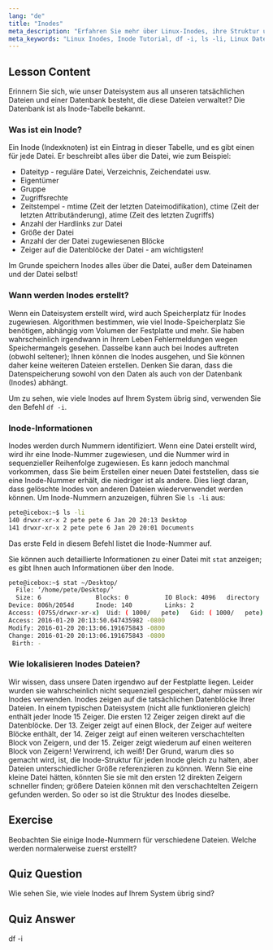 ```yaml
---
lang: "de"
title: "Inodes"
meta_description: "Erfahren Sie mehr über Linux-Inodes, ihre Struktur und wie sie Dateien verwalten. Verstehen Sie Inode-Nummern und verwenden Sie `df -i` und `ls -li`, um die Inode-Nutzung zu überprüfen. Beginnen Sie Ihre Linux-Reise!"
meta_keywords: "Linux Inodes, Inode Tutorial, df -i, ls -li, Linux Dateisystem, Linux für Anfänger, Linux Anleitung"
---
```


## Lesson Content

Erinnern Sie sich, wie unser Dateisystem aus all unseren tatsächlichen Dateien und einer Datenbank besteht, die diese Dateien verwaltet? Die Datenbank ist als Inode-Tabelle bekannt.

### Was ist ein Inode?

Ein Inode (Indexknoten) ist ein Eintrag in dieser Tabelle, und es gibt einen für jede Datei. Er beschreibt alles über die Datei, wie zum Beispiel:

- Dateityp - reguläre Datei, Verzeichnis, Zeichendatei usw.
- Eigentümer
- Gruppe
- Zugriffsrechte
- Zeitstempel - mtime (Zeit der letzten Dateimodifikation), ctime (Zeit der letzten Attributänderung), atime (Zeit des letzten Zugriffs)
- Anzahl der Hardlinks zur Datei
- Größe der Datei
- Anzahl der der Datei zugewiesenen Blöcke
- Zeiger auf die Datenblöcke der Datei - am wichtigsten!

Im Grunde speichern Inodes alles über die Datei, außer dem Dateinamen und der Datei selbst!

### Wann werden Inodes erstellt?

Wenn ein Dateisystem erstellt wird, wird auch Speicherplatz für Inodes zugewiesen. Algorithmen bestimmen, wie viel Inode-Speicherplatz Sie benötigen, abhängig vom Volumen der Festplatte und mehr. Sie haben wahrscheinlich irgendwann in Ihrem Leben Fehlermeldungen wegen Speichermangels gesehen. Dasselbe kann auch bei Inodes auftreten (obwohl seltener); Ihnen können die Inodes ausgehen, und Sie können daher keine weiteren Dateien erstellen. Denken Sie daran, dass die Datenspeicherung sowohl von den Daten als auch von der Datenbank (Inodes) abhängt.

Um zu sehen, wie viele Inodes auf Ihrem System übrig sind, verwenden Sie den Befehl `df -i`.

### Inode-Informationen

Inodes werden durch Nummern identifiziert. Wenn eine Datei erstellt wird, wird ihr eine Inode-Nummer zugewiesen, und die Nummer wird in sequenzieller Reihenfolge zugewiesen. Es kann jedoch manchmal vorkommen, dass Sie beim Erstellen einer neuen Datei feststellen, dass sie eine Inode-Nummer erhält, die niedriger ist als andere. Dies liegt daran, dass gelöschte Inodes von anderen Dateien wiederverwendet werden können. Um Inode-Nummern anzuzeigen, führen Sie `ls -li` aus:

```bash
pete@icebox:~$ ls -li
140 drwxr-xr-x 2 pete pete 6 Jan 20 20:13 Desktop
141 drwxr-xr-x 2 pete pete 6 Jan 20 20:01 Documents
```

Das erste Feld in diesem Befehl listet die Inode-Nummer auf.

Sie können auch detaillierte Informationen zu einer Datei mit `stat` anzeigen; es gibt Ihnen auch Informationen über den Inode.

```bash
pete@icebox:~$ stat ~/Desktop/
  File: ‘/home/pete/Desktop/’
  Size: 6               Blocks: 0          IO Block: 4096   directory
Device: 806h/2054d      Inode: 140         Links: 2
Access: (0755/drwxr-xr-x)  Uid: ( 1000/   pete)   Gid: ( 1000/   pete)
Access: 2016-01-20 20:13:50.647435982 -0800
Modify: 2016-01-20 20:13:06.191675843 -0800
Change: 2016-01-20 20:13:06.191675843 -0800
 Birth: -
```

### Wie lokalisieren Inodes Dateien?

Wir wissen, dass unsere Daten irgendwo auf der Festplatte liegen. Leider wurden sie wahrscheinlich nicht sequenziell gespeichert, daher müssen wir Inodes verwenden. Inodes zeigen auf die tatsächlichen Datenblöcke Ihrer Dateien. In einem typischen Dateisystem (nicht alle funktionieren gleich) enthält jeder Inode 15 Zeiger. Die ersten 12 Zeiger zeigen direkt auf die Datenblöcke. Der 13. Zeiger zeigt auf einen Block, der Zeiger auf weitere Blöcke enthält, der 14. Zeiger zeigt auf einen weiteren verschachtelten Block von Zeigern, und der 15. Zeiger zeigt wiederum auf einen weiteren Block von Zeigern! Verwirrend, ich weiß! Der Grund, warum dies so gemacht wird, ist, die Inode-Struktur für jeden Inode gleich zu halten, aber Dateien unterschiedlicher Größe referenzieren zu können. Wenn Sie eine kleine Datei hätten, könnten Sie sie mit den ersten 12 direkten Zeigern schneller finden; größere Dateien können mit den verschachtelten Zeigern gefunden werden. So oder so ist die Struktur des Inodes dieselbe.

## Exercise

Beobachten Sie einige Inode-Nummern für verschiedene Dateien. Welche werden normalerweise zuerst erstellt?

## Quiz Question

Wie sehen Sie, wie viele Inodes auf Ihrem System übrig sind?

## Quiz Answer

df -i
